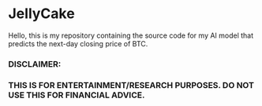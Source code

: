 # JellyCake

Hello, this is my repository containing the source code for my AI model that predicts the next-day closing price of BTC. 

### DISCLAIMER:
### THIS IS FOR ENTERTAINMENT/RESEARCH PURPOSES. DO NOT USE THIS FOR FINANCIAL ADVICE.
